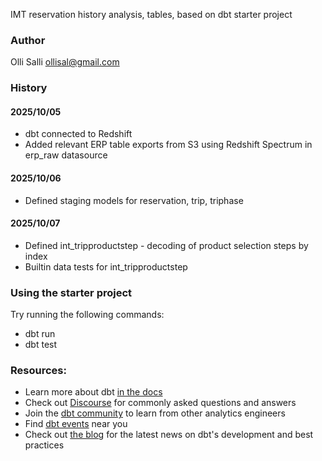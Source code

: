IMT reservation history analysis, tables, based on dbt starter project

### Author

Olli Salli <ollisal@gmail.com>

### History

#### 2025/10/05

- dbt connected to Redshift
- Added relevant ERP table exports from S3 using Redshift Spectrum in erp_raw datasource

#### 2025/10/06

- Defined staging models for reservation, trip, triphase

#### 2025/10/07

- Defined int_tripproductstep - decoding of product selection steps by index
- Builtin data tests for int_tripproductstep

### Using the starter project

Try running the following commands:

- dbt run
- dbt test

### Resources:

- Learn more about dbt [in the docs](https://docs.getdbt.com/docs/introduction)
- Check out [Discourse](https://discourse.getdbt.com/) for commonly asked questions and answers
- Join the [dbt community](https://getdbt.com/community) to learn from other analytics engineers
- Find [dbt events](https://events.getdbt.com) near you
- Check out [the blog](https://blog.getdbt.com/) for the latest news on dbt's development and best practices

